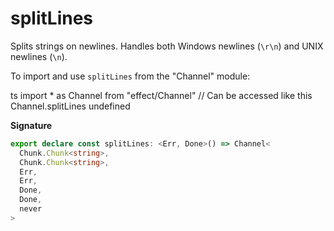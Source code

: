 # splitLines

Splits strings on newlines. Handles both Windows newlines (`\r\n`) and UNIX
newlines (`\n`).

To import and use `splitLines` from the "Channel" module:

ts
import \* as Channel from "effect/Channel"
// Can be accessed like this
Channel.splitLines
undefined

**Signature**

```ts
export declare const splitLines: <Err, Done>() => Channel<
  Chunk.Chunk<string>,
  Chunk.Chunk<string>,
  Err,
  Err,
  Done,
  Done,
  never
>
```
